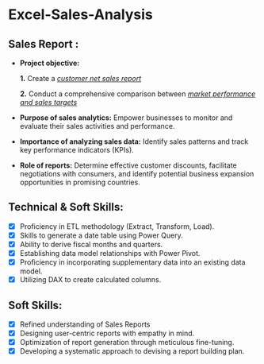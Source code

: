 # Excel-Sales-Analysis
## Sales Report :


- **Project objective:** 

    **1.** Create a _[customer net sales report](https://github.com/krishnavamshithumma/Excel-Sales-Analysis/blob/main/Excel%20sales%20reports/Customer_netsales_report.pdf)_

    **2.** Conduct a comprehensive comparison between _[market performance and sales targets](https://github.com/krishnavamshithumma/Excel-Sales-Analysis/blob/main/Excel%20sales%20reports/Market_Performance%20vs%20Target.pdf)_

- **Purpose of sales analytics:** Empower businesses to monitor and evaluate their sales activities and performance.

- **Importance of analyzing sales data:** Identify sales patterns and track key performance indicators (KPIs).

- **Role of reports:** Determine effective customer discounts, facilitate negotiations with consumers, and identify potential business expansion opportunities in promising countries.


## Technical & Soft Skills:
- [x]	Proficiency in ETL methodology (Extract, Transform, Load).
- [x]	Skills to generate a date table using Power Query.
- [x]	Ability to derive fiscal months and quarters.
- [x]	Establishing data model relationships with Power Pivot.
- [x]	Proficiency in incorporating supplementary data into an existing data model.
- [x]	Utilizing DAX to create calculated columns.

## Soft Skills:
- [x]	Refined understanding of Sales Reports
- [x]	Designing user-centric reports with empathy in mind.
- [x]	Optimization of report generation through meticulous fine-tuning.
- [x]	Developing a systematic approach to devising a report building plan.
